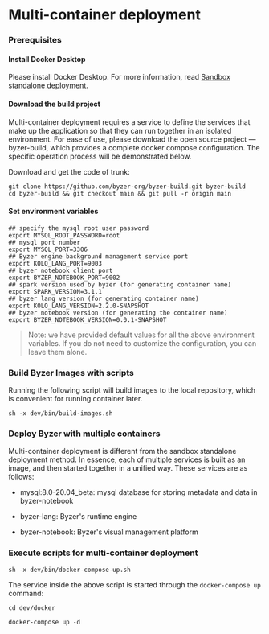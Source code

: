 # Multi-container deployment

### Prerequisites

#### Install Docker Desktop

Please install Docker Desktop. For more information, read [Sandbox standalone deployment](/byzer-lang/en-us/installation/containerized_deployment/sandbox-standalone.md).

#### Download the build project

Multi-container deployment requires a service to define the services that make up the application so that they can run together in an isolated environment. For ease of use, please download the open source project — byzer-build, which provides a complete docker compose configuration. The specific operation process will be demonstrated below.

Download and get the code of trunk:

```shell
git clone https://github.com/byzer-org/byzer-build.git byzer-build
cd byzer-build && git checkout main && git pull -r origin main
```

#### Set environment variables

```
## specify the mysql root user password
export MYSQL_ROOT_PASSWORD=root
## mysql port number
export MYSQL_PORT=3306
## Byzer engine background management service port
export KOLO_LANG_PORT=9003
## byzer notebook client port
export BYZER_NOTEBOOK_PORT=9002
## spark version used by byzer (for generating container name)
export SPARK_VERSION=3.1.1
## byzer lang version (for generating container name)
export KOLO_LANG_VERSION=2.2.0-SNAPSHOT
## byzer notebook version (for generating the container name)
export BYZER_NOTEBOOK_VERSION=0.0.1-SNAPSHOT
```

> Note: we have provided default values ​​for all the above environment variables. If you do not need to customize the configuration, you can leave them alone.


### Build Byzer Images with scripts

Running the following script will build images to the local repository, which is convenient for running container later.

```
sh -x dev/bin/build-images.sh
```

### Deploy Byzer with multiple containers

Multi-container deployment is different from the sandbox standalone deployment method. In essence, each of multiple services is built as an image, and then started together in a unified way. These services are as follows:

- mysql:8.0-20.04_beta: mysql database for storing metadata and data in byzer-notebook

- byzer-lang: Byzer's runtime engine

- byzer-notebook: Byzer's visual management platform

### Execute scripts for multi-container deployment

```
sh -x dev/bin/docker-compose-up.sh
```

The service inside the above script is started through the `docker-compose up` command:

```shell
cd dev/docker

docker-compose up -d
```

